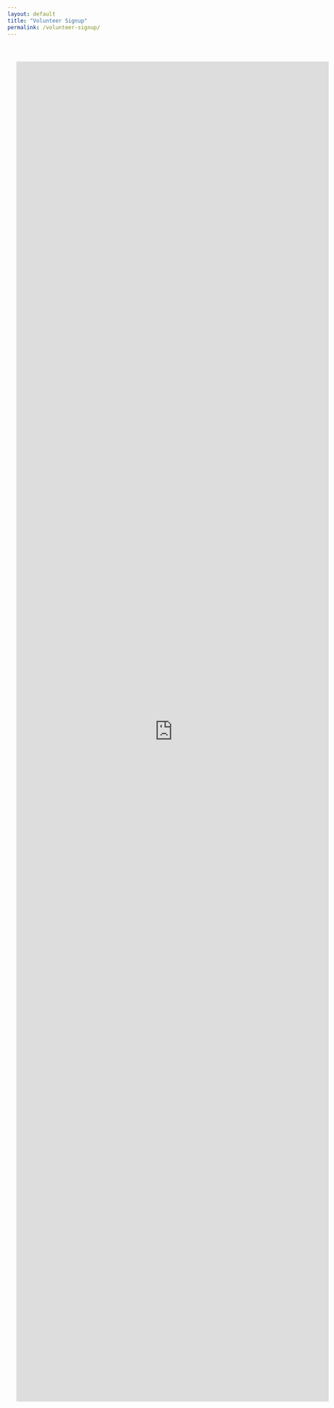 ```yaml
---
layout: default
title: "Volunteer Signup"
permalink: /volunteer-signup/
---
```


<!-- # You Can Certainly Try: Deluge & Destiny -->

<div style="text-align: center; padding: 40px 20px;">
    <iframe src="https://docs.google.com/forms/d/e/1FAIpQLSd3L22aw4121KWTdYC2NzZ0PhNSmAAx8JSwDDqRxGQbnuC7PA/viewform?embedded=true" width="700" height="3000" frameborder="0" marginheight="0" marginwidth="0">Loading…</iframe>
</div>